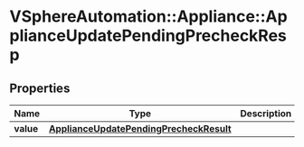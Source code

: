 # VSphereAutomation::Appliance::ApplianceUpdatePendingPrecheckResp

## Properties
Name | Type | Description | Notes
------------ | ------------- | ------------- | -------------
**value** | [**ApplianceUpdatePendingPrecheckResult**](ApplianceUpdatePendingPrecheckResult.md) |  | 


